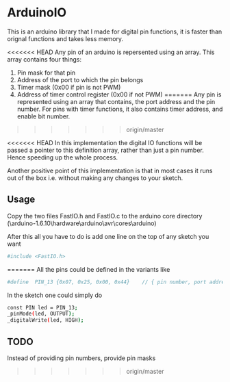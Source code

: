 ArduinoIO
=========

This is an arduino library that I made for digital pin functions, it is faster than orignal functions and takes less memory.


<<<<<<< HEAD
Any pin of an arduino is repersented using an array. This array contains four things:
1. Pin mask for that pin
2. Address of the port to which the pin belongs
3. Timer mask (0x00 if pin is not PWM)
3. Address of timer control register (0x00 if not PWM)
=======
Any pin is represented using an array that contains, the port address and the pin number. For pins with timer functions, it also contains timer address, and enable bit number.
>>>>>>> origin/master


<<<<<<< HEAD
In this implementation the digital IO functions will be passed a pointer to this definition array, rather than just a pin number. Hence speeding up the whole process.

Another positive point of this implementation is that in most cases it runs out of the box i.e. without making any changes to your sketch. 



Usage
-----

Copy the two files FastIO.h and FastIO.c to the arduino core directory (\arduino-1.6.10\hardware\arduino\avr\cores\arduino)

After this all you have to do is add one line on the top of any sketch you want
```sh
#include <FastIO.h>
```
=======
All the pins could be defined in the variants like
```sh
#define  PIN_13 {0x07, 0x25, 0x00, 0x44}    // { pin number, port address, timer output, timer address }
```
In the sketch one could simply do
```sh
const PIN led = PIN_13;
_pinMode(led, OUTPUT);
_digitalWrite(led, HIGH);
```

TODO
----

Instead of providing pin numbers, provide pin masks
>>>>>>> origin/master
